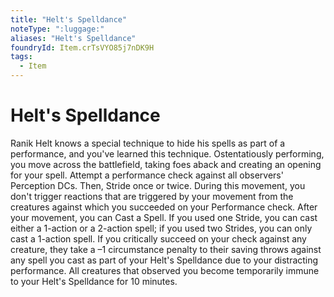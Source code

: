 ```yaml
---
title: "Helt's Spelldance"
noteType: ":luggage:"
aliases: "Helt's Spelldance"
foundryId: Item.crTsVYO85j7nDK9H
tags:
  - Item
---
```


# Helt's Spelldance

Ranik Helt knows a special technique to hide his spells as part of a performance, and you've learned this technique. Ostentatiously performing, you move across the battlefield, taking foes aback and creating an opening for your spell. Attempt a performance  check against all observers' Perception DCs. Then, Stride once or twice. During this movement, you don't trigger reactions that are triggered by your movement from the creatures against which you succeeded on your Performance check. After your movement, you can Cast a Spell. If you used one Stride, you can cast either a 1-action or a 2-action spell; if you used two Strides, you can only cast a 1-action spell. If you critically succeed on your check against any creature, they take a –1 circumstance penalty to their saving throws against any spell you cast as part of your Helt's Spelldance due to your distracting performance. All creatures that observed you become temporarily immune to your Helt's Spelldance for 10 minutes.
